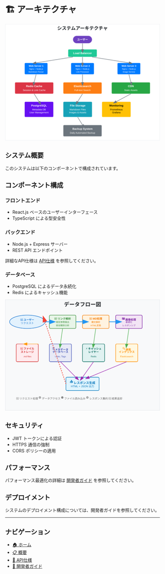 # 🏗️ アーキテクチャ

![アーキテクチャ図](../images/architecture-diagram.svg)

## システム概要

このシステムは以下のコンポーネントで構成されています。

## コンポーネント構成

### フロントエンド
- React.js ベースのユーザーインターフェース
- TypeScript による型安全性

### バックエンド
- Node.js + Express サーバー
- REST API エンドポイント

詳細なAPI仕様は [API仕様](./api-reference.md) を参照してください。

### データベース
- PostgreSQL によるデータ永続化
- Redis によるキャッシュ機能

![データフロー図](../images/data-flow.svg)

## セキュリティ

- JWT トークンによる認証
- HTTPS 通信の強制
- CORS ポリシーの適用

## パフォーマンス

パフォーマンス最適化の詳細は [開発者ガイド](./developer-guide.md) を参照してください。

## デプロイメント

システムのデプロイメント構成については、開発者ガイドを参照してください。

---

## ナビゲーション

- [🏠 ホーム](./README.md)
- [📋 概要](./overview.md)
- [🔧 API仕様](./api-reference.md)
- [👥 開発者ガイド](./developer-guide.md)
